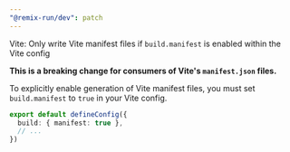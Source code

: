 ```yaml
---
"@remix-run/dev": patch
---
```


Vite: Only write Vite manifest files if `build.manifest` is enabled within the Vite config

**This is a breaking change for consumers of Vite's `manifest.json` files.**

To explicitly enable generation of Vite manifest files, you must set `build.manifest` to `true` in your Vite config.

```ts
export default defineConfig({
  build: { manifest: true },
  // ...
})
```
